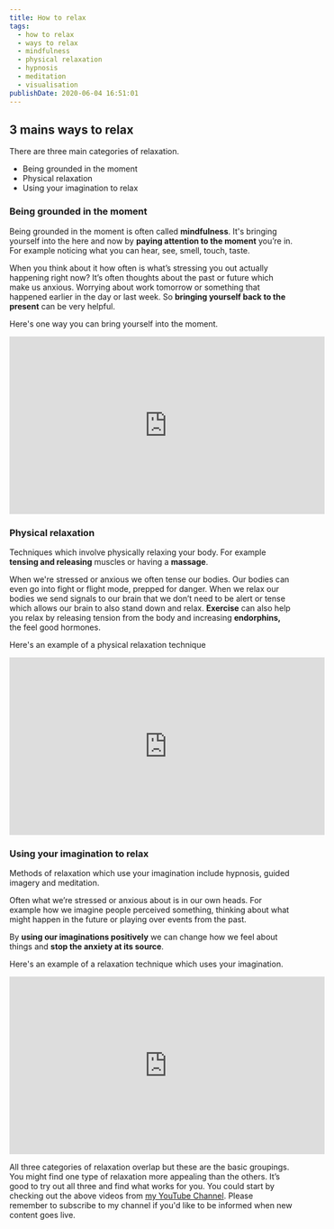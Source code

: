 ```yaml
---
title: How to relax
tags:
  - how to relax
  - ways to relax
  - mindfulness
  - physical relaxation
  - hypnosis
  - meditation
  - visualisation
publishDate: 2020-06-04 16:51:01
---
```

## **3 mains ways to relax**

There are three main categories of relaxation.

* Being grounded in the moment
* Physical relaxation
* Using your imagination to relax

### Being grounded in the moment

Being grounded in the moment is often called **mindfulness**. It's bringing yourself into the here and now by **paying attention to the moment** you’re in. For example noticing what you can hear, see, smell, touch, taste. 

When you think about it how often is what’s stressing you out actually happening right now? It’s often thoughts about the past or future which make us anxious. Worrying about work tomorrow or something that happened earlier in the day or last week. So **bringing yourself back to the present** can be very helpful.

Here's one way you can bring yourself into the moment.

<iframe width="560" height="315" src="https://www.youtube.com/embed/inF_RytmaYo" frameborder="0" allow="accelerometer; autoplay; encrypted-media; gyroscope; picture-in-picture" allowfullscreen></iframe>

### Physical relaxation

Techniques which involve physically relaxing your body. For example **tensing and releasing** muscles or having a **massage**. 

When we're stressed or anxious we often tense our bodies. Our bodies can even go into fight or flight mode, prepped for danger. When we relax our bodies we send signals to our brain that we don’t need to be alert or tense which allows our brain to also stand down and relax. **Exercise** can also help you relax by releasing tension from the body and increasing **endorphins,** the feel good hormones.

Here's an example of a physical relaxation technique

<iframe width="560" height="315" src="https://www.youtube.com/embed/tP1qLC07tGM" frameborder="0" allow="accelerometer; autoplay; encrypted-media; gyroscope; picture-in-picture" allowfullscreen></iframe>

### **Using your imagination to relax**

Methods of relaxation which use your imagination include hypnosis, guided imagery and meditation.

Often what we’re stressed or anxious about is in our own heads. For example how we imagine people perceived something, thinking about what might happen in the future or playing over events from the past. 

By **using our imaginations positively** we can change how we feel about things and **stop the anxiety at its source**.

Here's an example of a relaxation technique which uses your imagination.

<iframe width="560" height="315" src="https://www.youtube.com/embed/N6IcKuUoYvw" frameborder="0" allow="accelerometer; autoplay; encrypted-media; gyroscope; picture-in-picture" allowfullscreen></iframe>

All three categories of relaxation overlap but these are the basic groupings. You might find one type of relaxation more appealing than the others. It’s good to try out all three and find what works for you. You could start by checking out the above videos from [my YouTube Channel](https://www.youtube.com/channel/UCJcTNav3REGTI1UYEOQkhGQ/). Please remember to subscribe to my channel if you'd like to be informed when new content goes live.
